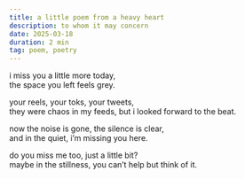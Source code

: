 ```yaml
---
title: a little poem from a heavy heart
description: to whom it may concern
date: 2025-03-18
duration: 2 min
tag: poem, poetry
---
```

i miss you a little more today,<br>
the space you left feels grey.

your reels, your toks, your tweets,<br>
they were chaos in my feeds, but i looked forward to the beat.

now the noise is gone, the silence is clear,<br>
and in the quiet, i’m missing you here.

do you miss me too, just a little bit?<br>
maybe in the stillness, you can’t help but think of it.
